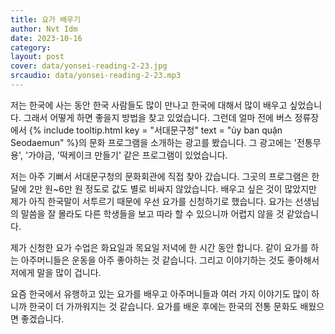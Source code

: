 ```yaml
---
title: 요가 배우기
author: Nvt Idm
date: 2023-10-16
category: 
layout: post
cover: data/yonsei-reading-2-23.jpg
srcaudio: data/yonsei-reading-2-23.mp3
---
```


저는 한국에 사는 동안 한국 사람들도 많이 만나고 한국에 대해서 많이 배우고 싶었습니다. 
그래서 어떻게 하면 좋을지 방법을 찾고 있었습니다. 
그런데 얼마 전에 버스 정류장에서 {% include tooltip.html key = "서대문구청" text = "ủy ban quận Seodaemun" %}의 문화 프로그램을 소개하는 광고를 봤습니다. 
그 광고에는 '전통무용', '가야금, '떡케이크 만들기' 같은 프로그램이 있었습니다.

저는 아주 기뻐서 서대문구청의 문화회관에 직접 찾아 갔습니다. 
그곳의 프로그램은 한 달에 2만 원~6만 원 정도로 값도 별로 비싸지 않았습니다. 
배우고 싶은 것이 많았지만 제가 아직 한국말이 서투르기 때문에 우선 요가를 신청하기로 했습니다. 
요가는 선생님의 말씀을 잘 몰라도 다른 학생들을 보고 따라 할 수 있으니까 어렵지 않을 것 같았습니다.

제가 신청한 요가 수업은 화요일과 목요일 저녁에 한 시간 동안 합니다. 
같이 요가를 하는 아주머니들은 운동을 아주 좋아하는 것 같습니다. 
그리고 이야기하는 것도 좋아해서 저에게 말을 많이 겁니다.

요즘 한국에서 유행하고 있는 요가를 배우고 아주머니들과 여러 가지 이야기도 많이 하니까 한국이 더 가까워지는 것 같습니다. 
요가를 배운 후에는 한국의 전통 문화도 배웠으면 좋겠습니다.
